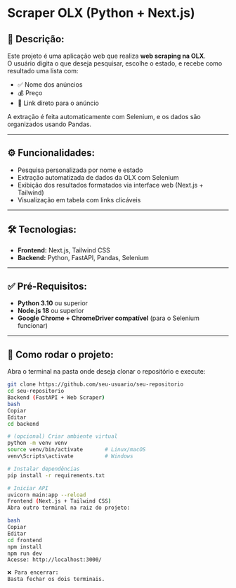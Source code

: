 # Scraper OLX (Python + Next.js)

## 📌 Descrição:
Este projeto é uma aplicação web que realiza **web scraping na OLX**.  
O usuário digita o que deseja pesquisar, escolhe o estado, e recebe como resultado uma lista com:

- ✅ Nome dos anúncios
- 💰 Preço
- 🔗 Link direto para o anúncio

A extração é feita automaticamente com Selenium, e os dados são organizados usando Pandas.

---

## ⚙️ Funcionalidades:
- Pesquisa personalizada por nome e estado
- Extração automatizada de dados da OLX com Selenium
- Exibição dos resultados formatados via interface web (Next.js + Tailwind)
- Visualização em tabela com links clicáveis

---

## 🛠 Tecnologias:
- **Frontend:** Next.js, Tailwind CSS  
- **Backend:** Python, FastAPI, Pandas, Selenium

---

## ✅ Pré-Requisitos:
- **Python 3.10** ou superior  
- **Node.js 18** ou superior  
- **Google Chrome + ChromeDriver compatível** (para o Selenium funcionar)

---

## 🚀 Como rodar o projeto:

Abra o terminal na pasta onde deseja clonar o repositório e execute:

```bash
git clone https://github.com/seu-usuario/seu-repositorio
cd seu-repositorio
Backend (FastAPI + Web Scraper)
bash
Copiar
Editar
cd backend

# (opcional) Criar ambiente virtual
python -m venv venv
source venv/bin/activate       # Linux/macOS
venv\Scripts\activate          # Windows

# Instalar dependências
pip install -r requirements.txt

# Iniciar API
uvicorn main:app --reload
Frontend (Next.js + Tailwind CSS)
Abra outro terminal na raiz do projeto:

bash
Copiar
Editar
cd frontend
npm install
npm run dev
Acesse: http://localhost:3000/

❌ Para encerrar:
Basta fechar os dois terminais.


